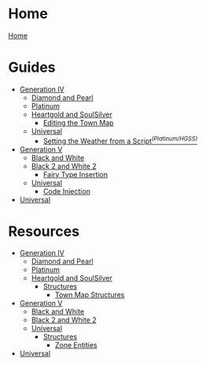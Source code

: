 # Home

[Home](README.md)

# Guides
- [Generation IV]()
    - [Diamond and Pearl]()
    - [Platinum]()
    - [Heartgold and SoulSilver]()
        - [Editing the Town Map](gen4/hgss/guides/town_map/town_map.md)
    - [Universal]()
        - [Setting the Weather from a Script<sup>*(Platinum/HGSS)*</sup>](gen4/universal/guides/script_weather.md)
- [Generation V]()
    - [Black and White]()
    - [Black 2 and White 2]()
        - [Fairy Type Insertion](gen5/b2w2/guides/fairy/fairy.md)
    - [Universal]()
        - [Code Injection](gen5/universal/guides/code_injection/code_injection.md)  
- [Universal]()

# Resources
- [Generation IV]()
    - [Diamond and Pearl]()
    - [Platinum]()
    - [Heartgold and SoulSilver]()
        - [Structures]()
            - [Town Map Structures](gen4/hgss/structures/town_map/town_map_spots.md)
- [Generation V]()
    - [Black and White]()
    - [Black 2 and White 2]()
    - [Universal]()
        - [Structures]()
            - [Zone Entities](gen5/universal/structures/field/zone_entities.md)
- [Universal]()




